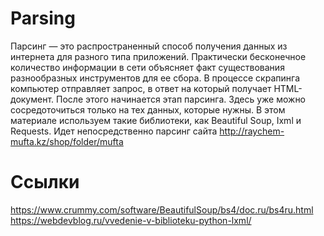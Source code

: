# Parsing
Парсинг — это распространенный способ получения данных из интернета для разного типа приложений. Практически бесконечное количество информации в сети объясняет факт существования разнообразных инструментов для ее сбора. В процессе скрапинга компьютер отправляет запрос, в ответ на который получает HTML-документ. После этого начинается этап парсинга. Здесь уже можно сосредоточиться только на тех данных, которые нужны. В этом материале используем такие библиотеки, как Beautiful Soup, Ixml и Requests. Идет непосредственно парсинг сайта http://raychem-mufta.kz/shop/folder/mufta
# Ссылки
https://www.crummy.com/software/BeautifulSoup/bs4/doc.ru/bs4ru.html
https://webdevblog.ru/vvedenie-v-biblioteku-python-lxml/
